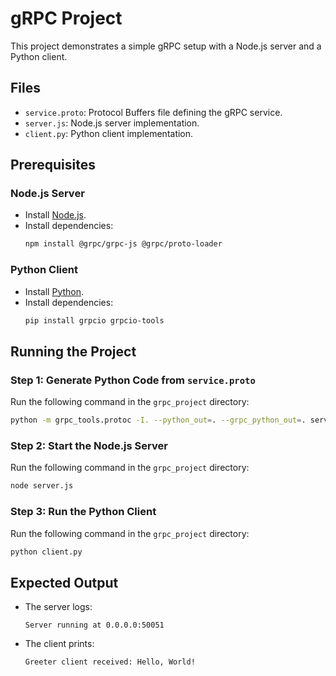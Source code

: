 # gRPC Project

This project demonstrates a simple gRPC setup with a Node.js server and a Python client.

## Files

- `service.proto`: Protocol Buffers file defining the gRPC service.
- `server.js`: Node.js server implementation.
- `client.py`: Python client implementation.

## Prerequisites

### Node.js Server
- Install [Node.js](https://nodejs.org/).
- Install dependencies:
  ```bash
  npm install @grpc/grpc-js @grpc/proto-loader
  ```

### Python Client
- Install [Python](https://www.python.org/).
- Install dependencies:
  ```bash
  pip install grpcio grpcio-tools
  ```

## Running the Project

### Step 1: Generate Python Code from `service.proto`
Run the following command in the `grpc_project` directory:
```bash
python -m grpc_tools.protoc -I. --python_out=. --grpc_python_out=. service.proto
```

### Step 2: Start the Node.js Server
Run the following command in the `grpc_project` directory:
```bash
node server.js
```

### Step 3: Run the Python Client
Run the following command in the `grpc_project` directory:
```bash
python client.py
```

## Expected Output

- The server logs:
  ```
  Server running at 0.0.0.0:50051
  ```

- The client prints:
  ```
  Greeter client received: Hello, World!
  ```